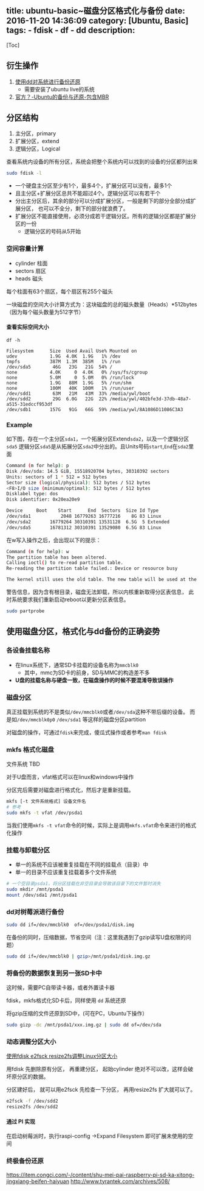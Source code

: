 title: ubuntu-basic~磁盘分区格式化与备份
date: 2016-11-20 14:36:09
category: [Ubuntu, Basic]
tags:
    - fdisk
    - df
    - dd
description:
---
[Toc]

## 衍生操作

1. [使用dd对系统进行备份还原](http://blog.csdn.net/shendl/article/details/7384755)
    * 需要安装了ubuntu live的系统
2. [官方？-Ubuntu的备份与还原-包含MBR](http://wiki.ubuntu.org.cn/Ubuntu%E5%A4%87%E4%BB%BD%E4%B8%8E%E8%BF%98%E5%8E%9F)

## 分区结构

1. 主分区，primary
2. 扩展分区，extend
3. 逻辑分区，Logical

查看系统内设备的所有分区，系统会把整个系统内可以找到的设备的分区都列出来
``` bash
sudo fdisk -l
```

* 一个硬盘主分区至少有1个，最多4个，扩展分区可以没有，最多1个
* 且主分区+扩展分区总共不能超过4个。逻辑分区可以有若干个
* 分出主分区后，其余的部分可以分成扩展分区，一般是剩下的部分全部分成扩展分区，
  也可以不全分，剩下的部分就浪费了。
* 扩展分区不能直接使用，必须分成若干逻辑分区。所有的逻辑分区都是扩展分区的一份
    * 逻辑分区的号码从5开始

### 空间容量计算

* cylinder 柱面
* sectors 扇区
* heads 磁头

每个柱面有63个扇区，每个扇区有255个磁头

一块磁盘的空间大小计算方式为：这块磁盘的总的磁头数量（Heads）*512bytes（因为每个磁头数量为512字节）

#### 查看实际空间大小

```
df -h

Filesystem      Size  Used Avail Use% Mounted on
udev            1.9G  4.0K  1.9G   1% /dev
tmpfs           387M  1.3M  385M   1% /run
/dev/sda5        46G   23G   21G  54% /
none            4.0K     0  4.0K   0% /sys/fs/cgroup
none            5.0M     0  5.0M   0% /run/lock
none            1.9G   88M  1.9G   5% /run/shm
none            100M   40K  100M   1% /run/user
/dev/sdd1        63M   21M   43M  33% /media/ywl/boot
/dev/sdd2        29G  6.0G   22G  22% /media/ywl/402bfe3d-37db-48a7-a515-31edccf953df
/dev/sdb1       157G   91G   66G  59% /media/ywl/8A1086D11086C3A3

```

### Example

如下图，存在一个主分区`sda1`，一个拓展分区Extend`sda2`，以及一个逻辑分区`sda5`
逻辑分区`sda5`是从拓展分区`sda2`中分出的。且Units号码`start`,`End`在`sda2`里面

``` bash
Command (m for help): p
Disk /dev/sda: 14.5 GiB, 15518920704 bytes, 30310392 sectors
Units: sectors of 1 * 512 = 512 bytes
Sector size (logical/physical): 512 bytes / 512 bytes
<F8>I/O size (minimum/optimal): 512 bytes / 512 bytes
Disklabel type: dos
Disk identifier: 0x20ea20e9

Device     Boot    Start      End  Sectors  Size Id Type
/dev/sda1           2048 16779263 16777216    8G 83 Linux
/dev/sda2       16779264 30310391 13531128  6.5G  5 Extended
/dev/sda5       16781312 30310391 13529080  6.5G 83 Linux
```

在w写入操作之后，会出现以下的提示：
``` bash
Command (m for help): w
The partition table has been altered.
Calling ioctl() to re-read partition table.
Re-reading the partition table failed.: Device or resource busy

The kernel still uses the old table. The new table will be used at the next reboot or after you run partprobe(8) or kpartx(8).
```
警告信息，因为含有根目录，磁盘无法卸载，所以内核重新取得分区表信息，
此时系统要求我们重新启动reboot以更新分区表信息。
``` bash
sudo partprobe
```

## 使用磁盘分区，格式化与dd备份的正确姿势

### 各设备挂载名称
* 在linux系统下，通常SD卡挂载的设备名称为`mmcblk0`
    * 其中，mmc为SD卡的前身，SD与MMC的构造差不多
* **U盘的挂载名称与硬盘一致，在磁盘操作的时候不要混淆导致误操作**

### 磁盘分区

真正挂载到系统的不是类似`/dev/mmcblk0`或者`/dev/sda`这种不带后缀的设备。
而是如`/dev/mmcblk0p0` `/dev/sda1` 等这样的磁盘分区partition

对磁盘的操作，可通过`fdisk`来完成，傻瓜式操作或者参考`man fdisk`

### mkfs 格式化磁盘

文件系统 TBD

对于U盘而言，vfat格式可以在linux和windows中操作

分区完后需要对磁盘进行格式化，然后才是重新挂载。

``` bash
mkfs [-t 文件系统格式] 设备文件名
# 参考
sudo mkfs -t vfat /dev/psda1
```

当我们使用`mkfs -t vfat`命令的时候，实际上是调用`mkfs.vfat`命令来进行的格式化操作

### 挂载与卸载分区

* 单一的系统不应该被重复挂载在不同的挂载点（目录）中
* 单一的目录不应该重复挂载着多个文件系统

``` bash
# 一个空目录psda1，将分区挂载在非空目录会导致该目录下的文件暂时消失
sudo mkdir /mnt/psda1
mount /dev/sda1 /mnt/psda1
```

### dd对树莓派进行备份

``` bash
sudo dd if=/dev/mmcblk0  of=/dev/psda1/disk.img
```

在备份的同时，压缩数据，节省空间（注：这里我遇到了gzip读写U盘权限的问题）
``` bash
sudo dd if=/dev/mmcblk0 | gzip>/mnt/psda1/disk.img.gz
```

### 将备份的数据恢复到另一张SD卡中

这时候，需要PC自带读卡器，或者外置读卡器

fdisk，mkfs格式化SD卡后，同样使用 `dd` 系统还原

将gzip压缩的文件还原到SD中，(可在PC，Ubuntu下操作）
``` bash
sudo gizp -dc /mnt/psda1/xxx.img.gz | sudo dd of=/dev/sda
```

### 动态调整分区大小

[ 使用fdisk e2fsck resize2fs调整Linux分区大小](http://blog.csdn.net/azure190/article/details/51044743)

用fdisk 先删除原有分区， 再重建分区， 起始cylinder 绝对不可以改，这样会破坏原分区的数据。

分区建好后， 就可以用e2fsck 先检查一下分区， 再用resize2fs 扩大就可以了。

``` bash
e2fsck -f /dev/sdd2
resize2fs /dev/sdd2
```
#### 通过 PI 实现

在启动树莓派时，执行raspi-config ->Expand Filesystem 即可扩展未使用的空间

### 终极备份还原

https://item.congci.com/-/content/shu-mei-pai-raspberry-pi-sd-ka-xitong-jingxiang-beifen-haiyuan
http://www.tyrantek.com/archives/508/
